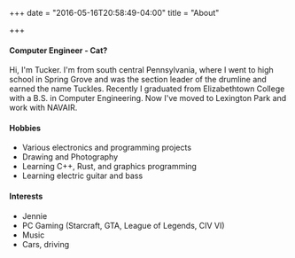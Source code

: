 +++
date = "2016-05-16T20:58:49-04:00"
title = "About"

+++

#### Computer Engineer - Cat?

Hi, I'm Tucker. I'm from south central Pennsylvania, where I went to high school in Spring Grove and was the section leader of the drumline and earned the name Tuckles. Recently I graduated from Elizabethtown College with a B.S. in Computer Engineering. Now I've moved to Lexington Park and work with NAVAIR.

#### Hobbies
* Various electronics and programming projects
* Drawing and Photography
* Learning C++, Rust, and graphics programming
* Learning electric guitar and bass

#### Interests
* Jennie
* PC Gaming (Starcraft, GTA, League of Legends, CIV VI)
* Music
* Cars, driving
